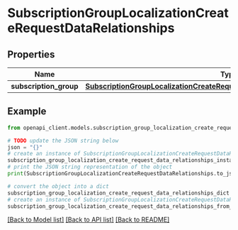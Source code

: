 # SubscriptionGroupLocalizationCreateRequestDataRelationships


## Properties

Name | Type | Description | Notes
------------ | ------------- | ------------- | -------------
**subscription_group** | [**SubscriptionGroupLocalizationCreateRequestDataRelationshipsSubscriptionGroup**](SubscriptionGroupLocalizationCreateRequestDataRelationshipsSubscriptionGroup.md) |  | 

## Example

```python
from openapi_client.models.subscription_group_localization_create_request_data_relationships import SubscriptionGroupLocalizationCreateRequestDataRelationships

# TODO update the JSON string below
json = "{}"
# create an instance of SubscriptionGroupLocalizationCreateRequestDataRelationships from a JSON string
subscription_group_localization_create_request_data_relationships_instance = SubscriptionGroupLocalizationCreateRequestDataRelationships.from_json(json)
# print the JSON string representation of the object
print(SubscriptionGroupLocalizationCreateRequestDataRelationships.to_json())

# convert the object into a dict
subscription_group_localization_create_request_data_relationships_dict = subscription_group_localization_create_request_data_relationships_instance.to_dict()
# create an instance of SubscriptionGroupLocalizationCreateRequestDataRelationships from a dict
subscription_group_localization_create_request_data_relationships_from_dict = SubscriptionGroupLocalizationCreateRequestDataRelationships.from_dict(subscription_group_localization_create_request_data_relationships_dict)
```
[[Back to Model list]](../README.md#documentation-for-models) [[Back to API list]](../README.md#documentation-for-api-endpoints) [[Back to README]](../README.md)


